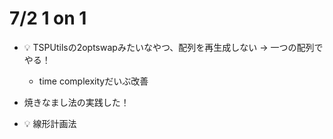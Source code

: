 # 7/2 1 on 1
- 💡 TSPUtilsの2optswapみたいなやつ、配列を再生成しない -> 一つの配列でやる！
  - time complexityだいぶ改善

- 焼きなまし法の実践した！

- 💡 線形計画法